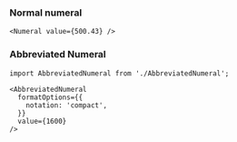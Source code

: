 ### Normal numeral

```tsx
<Numeral value={500.43} />
```

### Abbreviated Numeral

```tsx
import AbbreviatedNumeral from './AbbreviatedNumeral';

<AbbreviatedNumeral
  formatOptions={{
    notation: 'compact',
  }}
  value={1600}
/>
```
